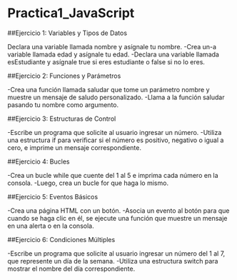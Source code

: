 # Practica1_JavaScript

##Ejercicio 1: Variables y Tipos de Datos

  Declara una variable llamada nombre y asígnale tu nombre.
  -Crea un-a variable llamada edad y asígnale tu edad.
  -Declara una variable llamada esEstudiante y asígnale true si eres estudiante o false si no lo eres.

##Ejercicio 2: Funciones y Parámetros

  -Crea una función llamada saludar que tome un parámetro nombre y muestre un mensaje de saludo personalizado.
  -Llama a la función saludar pasando tu nombre como argumento.

##Ejercicio 3: Estructuras de Control

  -Escribe un programa que solicite al usuario ingresar un número.
  -Utiliza una estructura if para verificar si el número es positivo, negativo o igual a cero, e imprime un mensaje correspondiente.

##Ejercicio 4: Bucles

  -Crea un bucle while que cuente del 1 al 5 e imprima cada número en la consola.
  -Luego, crea un bucle for que haga lo mismo.

##Ejercicio 5: Eventos Básicos

  -Crea una página HTML con un botón.
  -Asocia un evento al botón para que cuando se haga clic en él, se ejecute una función que muestre un mensaje en una alerta o en la consola.

##Ejercicio 6: Condiciones Múltiples

  -Escribe un programa que solicite al usuario ingresar un número del 1 al 7, que represente un día de la semana.
  -Utiliza una estructura switch para mostrar el nombre del día correspondiente.

